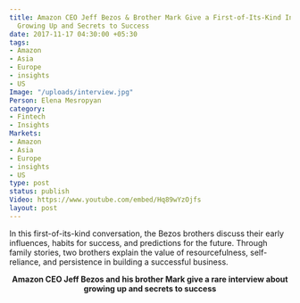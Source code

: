 ```yaml
---
title: Amazon CEO Jeff Bezos & Brother Mark Give a First-of-Its-Kind Interview About
  Growing Up and Secrets to Success
date: 2017-11-17 04:30:00 +05:30
tags:
- Amazon
- Asia
- Europe
- insights
- US
Image: "/uploads/interview.jpg"
Person: Elena Mesropyan
category:
- Fintech
- Insights
Markets:
- Amazon
- Asia
- Europe
- insights
- US
type: post
status: publish
Video: https://www.youtube.com/embed/Hq89wYzOjfs
layout: post
---
```


<p>In this first-of-its-kind conversation, the Bezos brothers discuss their early influences, habits for success, and predictions for the future. Through family stories, two brothers explain the value of resourcefulness, self-reliance, and persistence in building a successful business.</p>
<div align="center"></div>
<p style="text-align: center;"><strong>Amazon CEO Jeff Bezos and his brother Mark give a rare interview about growing up and secrets to success</strong></p>
<p></p>
